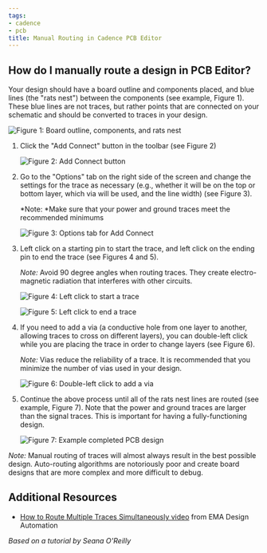 ```yaml
---
tags:
- cadence
- pcb
title: Manual Routing in Cadence PCB Editor
---
```


## How do I manually route a design in PCB Editor?

Your design should have a board outline and components placed, and blue lines (the "rats nest") between the components (see example, Figure 1). These blue lines are not traces, but rather points that are connected on your schematic and should be converted to traces in your design.

![Figure 1: Board outline, components, and rats nest](/larger/image0178.png)
                
  
1.  Click the "Add Connect" button in the toolbar (see Figure 2)

    ![Figure 2: Add Connect button](/larger/image0179.png)

2.  Go to the "Options" tab on the right side of the screen and change the settings for the trace as necessary (e.g., whether it will be on the top or bottom layer, which via will be used, and the line width) (see Figure 3).

    *Note: *Make sure that your power and ground traces meet the recommended minimums

    ![Figure 3: Options tab for Add Connect](/larger/image0180.png)
                    
  
3.  Left click on a starting pin to start the trace, and left click on the ending pin to end the trace (see Figures 4 and 5).

    *Note:* Avoid 90 degree angles when routing traces. They create electro-magnetic radiation that interferes with other circuits.

    ![Figure 4: Left click to start a trace](/larger/image0181.png)
                  

    ![Figure 5: Left click to end a trace](/larger/image0182.png)
                       
  
4.  If you need to add a via (a conductive hole from one layer to another, allowing traces to cross on different layers), you can double-left click while you are placing the trace in order to change layers (see Figure 6).

    *Note:* Vias reduce the reliability of a trace. It is recommended that you minimize the number of vias used in your design.

    ![Figure 6: Double-left click to add a via](/larger/image0183.png)
                 
  
5.  Continue the above process until all of the rats nest lines are routed (see example, Figure 7). Note that the power and ground traces are larger than the signal traces. This is important for having a fully-functioning design.

    ![Figure 7: Example completed PCB design](/larger/image0184.png)
                    
  
*Note:* Manual routing of traces will almost always result in the best possible design. Auto-routing algorithms are notoriously poor and create board designs that are more complex and more difficult to debug.

## Additional Resources

-   [How to Route Multiple Traces Simultaneously video](https://www.youtube.com/watch?v=IKCEs5HOpZE) from EMA Design Automation

*Based on a tutorial by Seana O'Reilly*
